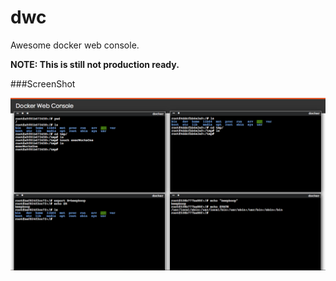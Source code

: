 # dwc
Awesome docker web console.

**NOTE: This is still not production ready.**

###ScreenShot

![screen][1]


[1]: https://raw.githubusercontent.com/AdoHe/dwc/master/img/screen.png
